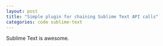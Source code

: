 ```yaml
---
layout: post
title: "Simple plugin for chaining Sublime Text API calls"
categories: code sublime-text
---
```


Sublime Text is awesome.

